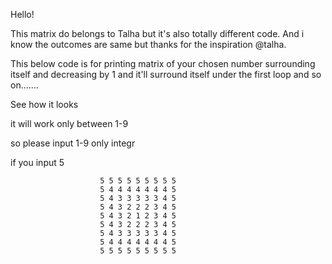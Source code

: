 Hello!


This matrix do belongs to Talha but it's also totally different code.
And i know the outcomes are same but thanks for the inspiration @talha.


This below code is for printing matrix of your chosen number surrounding itself
and decreasing by 1 and it'll surround itself under the first loop and so on.......

See how it looks

it will work only between 1-9
 
so please input 1-9 only integr 


if you input 5

                        5 5 5 5 5 5 5 5 5 
                        5 4 4 4 4 4 4 4 5 
                        5 4 3 3 3 3 3 4 5 
                        5 4 3 2 2 2 3 4 5 
                        5 4 3 2 1 2 3 4 5 
                        5 4 3 2 2 2 3 4 5 
                        5 4 3 3 3 3 3 4 5 
                        5 4 4 4 4 4 4 4 5 
                        5 5 5 5 5 5 5 5 5 





